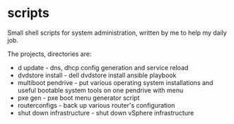 # scripts
Small shell scripts for system administration, written by me to help my daily job.

The projects, directories are:

* d update - dns, dhcp config generation and service reload
* dvdstore install - dell dvdstore install ansible playbook
* multiboot pendrive - put various operating system installations and useful bootable system tools on one pendrive with menu
* pxe gen - pxe boot menu generator script
* routerconfigs - back up various router's configuration
* shut down infrastructure - shut down vSphere infrastructure
